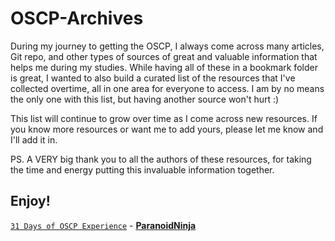 # OSCP-Archives

During my journey to getting the OSCP, I always come across many articles, Git repo, and other types of sources of great and valuable information that helps me during my studies. While having all of these in a bookmark folder is great, I wanted to also build a curated list of the resources that I've collected overtime, all in one area for everyone to access. I am by no means the only one with this list, but having another source won't hurt :)

This list will continue to grow over time as I come across new resources. If you know more resources or want me to add yours, please let me know and I'll add it in.

PS. A VERY big thank you to all the authors of these resources, for taking the time and energy putting this invaluable information together.

## Enjoy!

[`31 Days of OSCP Experience`](https://scriptdotsh.com/index.php/2018/04/17/31-days-of-oscp-experience/) - **[ParanoidNinja](https://twitter.com/ninjaparanoid)**
